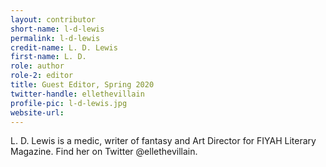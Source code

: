 ```yaml
---
layout: contributor
short-name: l-d-lewis
permalink: l-d-lewis
credit-name: L. D. Lewis
first-name: L. D.
role: author
role-2: editor
title: Guest Editor, Spring 2020
twitter-handle: ellethevillain
profile-pic: l-d-lewis.jpg
website-url:
---
```


L. D. Lewis is a medic, writer of fantasy and Art Director for FIYAH Literary Magazine. Find her on Twitter @ellethevillain.
